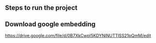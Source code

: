 ## Steps to run the project

## Download google embedding

https://drive.google.com/file/d/0B7XkCwpI5KDYNlNUTTlSS21pQmM/edit
